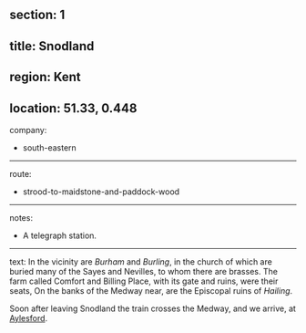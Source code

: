 section: 1
----
title: Snodland
----
region: Kent
----
location: 51.33, 0.448
----
company:
- south-eastern
----
route:
- strood-to-maidstone-and-paddock-wood
----
notes:
- A telegraph station.
----
text: In the vicinity are *Burham* and *Burling*, in the church of which are buried many of the Sayes and Nevilles, to whom there are brasses. The farm called Comfort and Billing Place, with its gate and ruins, were their seats, On the banks of the Medway near, are the Episcopal ruins of *Hailing*.

Soon after leaving Snodland the train crosses the Medway, and we arrive, at [Aylesford](/stations/aylesford).
